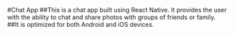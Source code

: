 #Chat App
##This is a chat app built using React Native.  It provides the user with the ability to chat and share photos with groups of friends or family.
##It is optimized for both Android and iOS devices.
